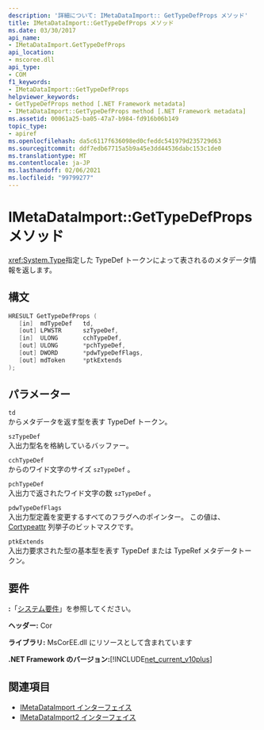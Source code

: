 ```yaml
---
description: '詳細について: IMetaDataImport:: GetTypeDefProps メソッド'
title: IMetaDataImport::GetTypeDefProps メソッド
ms.date: 03/30/2017
api_name:
- IMetaDataImport.GetTypeDefProps
api_location:
- mscoree.dll
api_type:
- COM
f1_keywords:
- IMetaDataImport::GetTypeDefProps
helpviewer_keywords:
- GetTypeDefProps method [.NET Framework metadata]
- IMetaDataImport::GetTypeDefProps method [.NET Framework metadata]
ms.assetid: 00061a25-ba05-47a7-b984-fd916b06b149
topic_type:
- apiref
ms.openlocfilehash: da5c6117f636098ed0cfeddc541979d235729d63
ms.sourcegitcommit: ddf7edb67715a5b9a45e3dd44536dabc153c1de0
ms.translationtype: MT
ms.contentlocale: ja-JP
ms.lasthandoff: 02/06/2021
ms.locfileid: "99799277"
---
```

# <a name="imetadataimportgettypedefprops-method"></a>IMetaDataImport::GetTypeDefProps メソッド

<xref:System.Type>指定した TypeDef トークンによって表されるのメタデータ情報を返します。  
  
## <a name="syntax"></a>構文  
  
```cpp  
HRESULT GetTypeDefProps (  
   [in]  mdTypeDef   td,  
   [out] LPWSTR      szTypeDef,  
   [in]  ULONG       cchTypeDef,  
   [out] ULONG       *pchTypeDef,  
   [out] DWORD       *pdwTypeDefFlags,  
   [out] mdToken     *ptkExtends  
);  
```  
  
## <a name="parameters"></a>パラメーター  

 `td`  
 からメタデータを返す型を表す TypeDef トークン。  
  
 `szTypeDef`  
 入出力型名を格納しているバッファー。  
  
 `cchTypeDef`  
 からのワイド文字のサイズ `szTypeDef` 。  
  
 `pchTypeDef`  
 入出力で返されたワイド文字の数 `szTypeDef` 。  
  
 `pdwTypeDefFlags`  
 入出力型定義を変更するすべてのフラグへのポインター。 この値は、 [Cortypeattr](cortypeattr-enumeration.md) 列挙子のビットマスクです。  
  
 `ptkExtends`  
 入出力要求された型の基本型を表す TypeDef または TypeRef メタデータトークン。  
  
## <a name="requirements"></a>要件  

 **:**「[システム要件](../../get-started/system-requirements.md)」を参照してください。  
  
 **ヘッダー:** Cor  
  
 **ライブラリ:** MsCorEE.dll にリソースとして含まれています  
  
 **.NET Framework のバージョン:**[!INCLUDE[net_current_v10plus](../../../../includes/net-current-v10plus-md.md)]  
  
## <a name="see-also"></a>関連項目

- [IMetaDataImport インターフェイス](imetadataimport-interface.md)
- [IMetaDataImport2 インターフェイス](imetadataimport2-interface.md)

